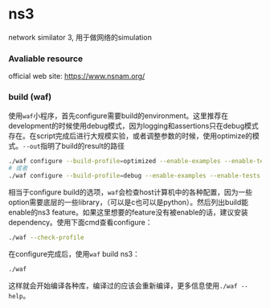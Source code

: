 # ns3
network similator 3, 用于做网络的simulation


### Avaliable resource
official web site: https://www.nsnam.org/



### build (waf)
使用`waf`小程序，首先configure需要build的environment。这里推荐在development的时候使用debug模式，因为logging和assertions只在debug模式存在。在script完成后进行大规模实验，或者调整参数的时候，使用optimize的模式。`--out`指明了build的result的路径
```sh
./waf configure --build-profile=optimized --enable-examples --enable-tests --out=build/optimized
# 或者
./waf configure --build-profile=debug --enable-examples --enable-tests --out=build/debug
```
相当于configure build的选项，`waf`会检查host计算机中的各种配置，因为一些option需要底层的一些library，（可以是c也可以是python）。然后列出build能enable的ns3 feature。如果这里想要的feature没有被enable的话，建议安装dependency。使用下面cmd查看configure：
```sh
./waf --check-profile
```
在configure完成后，使用`waf` build ns3：
```sh
./waf
```
这样就会开始编译各种库，编译过的应该会重新编译，更多信息使用`./waf --help`。
